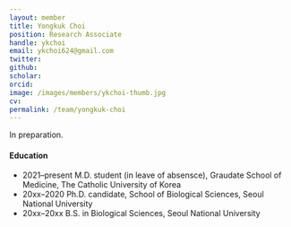 ```yaml
---
layout: member
title: Yongkuk Choi
position: Research Associate
handle: ykchoi
email: ykchoi624@gmail.com
twitter: 
github: 
scholar: 
orcid: 
image: /images/members/ykchoi-thumb.jpg
cv: 
permalink: /team/yongkuk-choi
---
```


In preparation.

#### Education

<ul class="chronological">
  <li><span>2021–present</span> M.D. student (in leave of absensce), Graudate School of Medicine, The Catholic University of Korea</li>
  <li><span>20xx–2020</span> Ph.D. candidate, School of Biological Sciences, Seoul National University</li>
  <li><span>20xx–20xx</span> B.S. in Biological Sciences, Seoul National University</li>
</ul>
